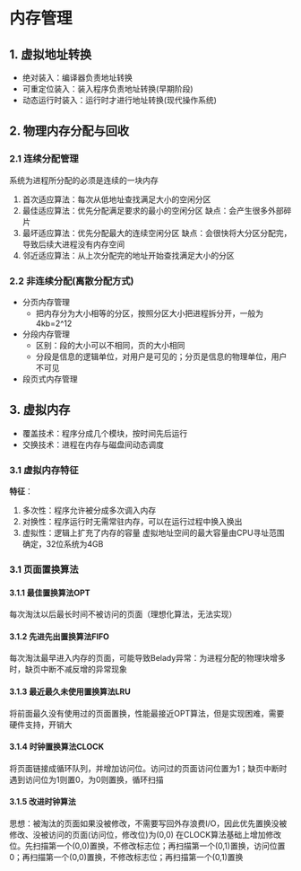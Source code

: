 # 内存管理
## 1. 虚拟地址转换
* 绝对装入：编译器负责地址转换
* 可重定位装入：装入程序负责地址转换(早期阶段)
* 动态运行时装入：运行时才进行地址转换(现代操作系统)

## 2. 物理内存分配与回收
### 2.1 连续分配管理
系统为进程所分配的必须是连续的一块内存

1. 首次适应算法：每次从低地址查找满足大小的空闲分区
2. 最佳适应算法：优先分配满足要求的最小的空闲分区
缺点：会产生很多外部碎片
3. 最坏适应算法：优先分配最大的连续空闲分区
缺点：会很快将大分区分配完，导致后续大进程没有内存空间
4. 邻近适应算法：从上次分配完的地址开始查找满足大小的分区
### 2.2 非连续分配(离散分配方式)
* 分页内存管理
    * 把内存分为大小相等的分区，按照分区大小把进程拆分开，一般为4kb=2^12
* 分段内存管理
    * 区别：段的大小可以不相同，页的大小相同
    * 分段是信息的逻辑单位，对用户是可见的；分页是信息的物理单位，用户不可见
* 段页式内存管理
## 3. 虚拟内存
- 覆盖技术：程序分成几个模块，按时间先后运行
- 交换技术：进程在内存与磁盘间动态调度
### 3.1 虚拟内存特征
**特征**：
1. 多次性：程序允许被分成多次调入内存
2. 对换性：程序运行时无需常驻内存，可以在运行过程中换入换出
3. 虚拟性：逻辑上扩充了内存的容量
虚拟地址空间的最大容量由CPU寻址范围确定，32位系统为4GB

### 3.1 页面置换算法
#### 3.1.1 最佳置换算法OPT
每次淘汰以后最长时间不被访问的页面（理想化算法，无法实现）
#### 3.1.2 先进先出置换算法FIFO
每次淘汰最早进入内存的页面，可能导致Belady异常：为进程分配的物理块增多时，缺页中断不减反增的异常现象
#### 3.1.3 最近最久未使用置换算法LRU
将前面最久没有使用过的页面置换，性能最接近OPT算法，但是实现困难，需要硬件支持，开销大
#### 3.1.4 时钟置换算法CLOCK
将页面链接成循环队列，并增加访问位。访问过的页面访问位置为1；缺页中断时遇到访问位为1则置0，为0则置换，循环扫描
#### 3.1.5 改进时钟算法
思想：被淘汰的页面如果没被修改，不需要写回外存浪费I/O，因此优先置换没被修改、没被访问的页面(访问位，修改位)为(0,0)
在CLOCK算法基础上增加修改位。先扫描第一个(0,0)置换，不修改标志位；再扫描第一个(0,1)置换，访问位置0；再扫描第一个(0,0)置换，不修改标志位；再扫描第一个(0,1)置换